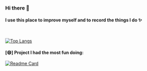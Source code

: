 ### Hi there 👋
#### I use this place to improve myself and to record the things I do ✨

<!--
**Novaytre/Novaytre** is a ✨ _special_ ✨ repository because its `README.md` (this file) appears on your GitHub profile.

Here are some ideas to get you started:

- 🔭 I’m currently working on ...
- 🌱 I’m currently learning ...
- 👯 I’m looking to collaborate on ...
- 🤔 I’m looking for help with ...
- 💬 Ask me about ...
- 📫 How to reach me: ...
- 😄 Pronouns: ...
- ⚡ Fun fact: ...
-->
<br>

[![Top Langs](https://github-readme-stats.vercel.app/api/top-langs/?username=Novaytre)](https://github.com/anuraghazra/github-readme-stats)

#### [😄] Project I had the most fun doing: <br>
[![Readme Card](https://github-readme-stats.vercel.app/api/pin/?username=Novaytre&repo=ReactJS-World-Time-API-Using)](https://github.com/Novaytre/ReactJS-World-Time-API-Using)

